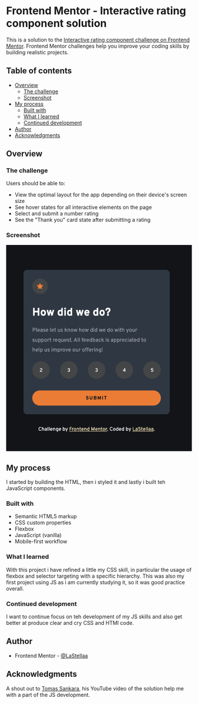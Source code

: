 # Frontend Mentor - Interactive rating component solution

This is a solution to the [Interactive rating component challenge on Frontend Mentor](https://www.frontendmentor.io/challenges/interactive-rating-component-koxpeBUmI). Frontend Mentor challenges help you improve your coding skills by building realistic projects.

## Table of contents

- [Overview](#overview)
  - [The challenge](#the-challenge)
  - [Screenshot](#screenshot)
- [My process](#my-process)
  - [Built with](#built-with)
  - [What I learned](#what-i-learned)
  - [Continued development](#continued-development)
- [Author](#author)
- [Acknowledgments](#acknowledgments)

## Overview

### The challenge

Users should be able to:

- View the optimal layout for the app depending on their device's screen size
- See hover states for all interactive elements on the page
- Select and submit a number rating
- See the "Thank you" card state after submitting a rating

### Screenshot

![](./images/Screenshot%20.png)

## My process

I started by building the HTML, then i styled it and lastly i built teh JavaScript components.

### Built with

- Semantic HTML5 markup
- CSS custom properties
- Flexbox
- JavaScript (vanilla)
- Mobile-first workflow

### What I learned

With this project i have refined a little my CSS skill, in particular the usage of flexbox and selector targeting with a specific hierarchy. This was also my first project using JS as i am currently studying it, so it was good practice overall.

### Continued development

I want to continue focus on teh development of my JS skills and also get better at produce clear and cry CSS and HTMl code.

## Author

- Frontend Mentor - [@LaStellaa](https://www.frontendmentor.io/profile/LaStellaa)

## Acknowledgments

A shout out to [Tomas Sankara](https://github.com/SankThomas), his YouTube video of the solution help me with a part of the JS development.
